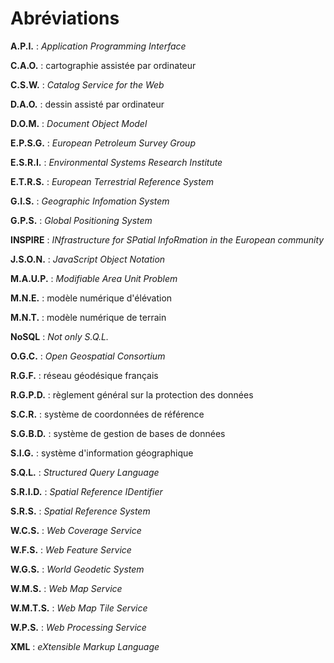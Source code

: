 # Abréviations

**A.P.I.** : *Application Programming Interface*

**C.A.O.** : cartographie assistée par ordinateur

**C.S.W.** : *Catalog Service for the Web*

**D.A.O.** : dessin assisté par ordinateur

**D.O.M.** : *Document Object Model*

**E.P.S.G.** : *European Petroleum Survey Group*

**E.S.R.I.** : *Environmental Systems Research Institute*

**E.T.R.S.** : *European Terrestrial Reference System*

**G.I.S.** : *Geographic Infomation System*

**G.P.S.** : *Global Positioning System*

**INSPIRE** : *INfrastructure for SPatial InfoRmation in the European community*

**J.S.O.N.** : *JavaScript Object Notation*

**M.A.U.P.** : *Modifiable Area Unit Problem*

**M.N.E.** : modèle numérique d'élévation

**M.N.T.** : modèle numérique de terrain

**NoSQL** : *Not only S.Q.L.*

**O.G.C.** : *Open Geospatial Consortium*

**R.G.F.** : réseau géodésique français

**R.G.P.D.** : règlement général sur la protection des données

**S.C.R.** : système de coordonnées de référence

**S.G.B.D.** : système de gestion de bases de données

**S.I.G.** : système d'information géographique

**S.Q.L.** : *Structured Query Language*

**S.R.I.D.** : *Spatial Reference IDentifier*

**S.R.S.** : *Spatial Reference System*

**W.C.S.** : *Web Coverage Service*

**W.F.S.** : *Web Feature Service*

**W.G.S.** : *World Geodetic System*

**W.M.S.** : *Web Map Service*

**W.M.T.S.** : *Web Map Tile Service*

**W.P.S.** : *Web Processing Service*

**XML** : *eXtensible Markup Language*
